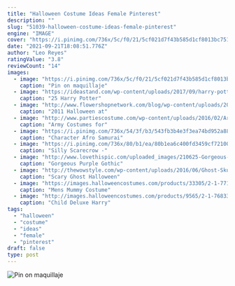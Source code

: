```yaml
---
title: "Halloween Costume Ideas Female Pinterest"
description: ""
slug: "51039-halloween-costume-ideas-female-pinterest"
engine: "IMAGE"
cover: "https://i.pinimg.com/736x/5c/f0/21/5cf021d7f43b585d1cf8013bc751b61a.jpg"
date: "2021-09-21T18:08:51.776Z"
author: "Leo Reyes"
ratingValue: "3.8"
reviewCount: "14"
images:
  - image: "https://i.pinimg.com/736x/5c/f0/21/5cf021d7f43b585d1cf8013bc751b61a.jpg"
    caption: "Pin on maquillaje"
  - image: "https://ideastand.com/wp-content/uploads/2017/09/harry-potter-costumes/13-harry-potter-halloween-costume-diy.jpg"
    caption: "25 Harry Potter"
  - image: "http://www.flowershopnetwork.com/blog/wp-content/uploads/2011/10/witch-doctor.jpg"
    caption: "2011 Halloween at"
  - image: "http://www.partiescostume.com/wp-content/uploads/2016/02/Army-Costume-Ideas.jpg"
    caption: "Army Costumes for"
  - image: "https://i.pinimg.com/736x/54/3f/b3/543fb3b4e3f3ea74bd952a88275bd0fc--afro-samurai-cosplay-tips.jpg"
    caption: "Character Afro Samurai"
  - image: "https://i.pinimg.com/736x/80/b1/ea/80b1ea6c400fd3459cf72100b22253ac--costume-for-girls-costumes-for-women.jpg"
    caption: "Silly Scarecrow -"
  - image: "http://www.lovethispic.com/uploaded_images/210625-Gorgeous-Purple-Gothic-Costume.jpg"
    caption: "Gorgeous Purple Gothic"
  - image: "http://thewowstyle.com/wp-content/uploads/2016/06/Ghost-Skull-Halloween-Makeup.jpg"
    caption: "Scary Ghost Halloween"
  - image: "https://images.halloweencostumes.com/products/33305/2-1-77117/mens-mummy-costume.jpg"
    caption: "Mens Mummy Costume"
  - image: "http://images.halloweencostumes.com/products/9565/2-1-76833/child-deluxe-harry-potter-costume.jpg"
    caption: "Child Deluxe Harry"
tags:
  - "halloween"
  - "costume"
  - "ideas"
  - "female"
  - "pinterest"
draft: false
type: post
---
```



![Pin on maquillaje](https://i.pinimg.com/736x/5c/f0/21/5cf021d7f43b585d1cf8013bc751b61a.jpg "Pin on maquillaje")


<!--inArticleAds-->

<!--galleryOne-->


<!--inArticleAds-->

<!--galleryTwo-->


<!--galleryThree-->

